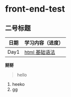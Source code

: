 # front-end-test
## 二号标题

| 日期       | 学习内容（进度）                                                |
| ---------- | ---------------------------------------------------------------|
| Day1       | [html 基础语法]()                            |

**掰掰**
> hello
1. heeko
2. gg

